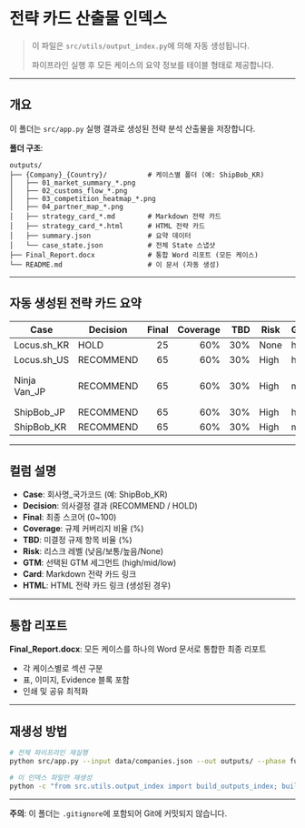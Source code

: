 # 전략 카드 산출물 인덱스

> 이 파일은 `src/utils/output_index.py`에 의해 자동 생성됩니다.
>
> 파이프라인 실행 후 모든 케이스의 요약 정보를 테이블 형태로 제공합니다.

---

## 개요

이 폴더는 `src/app.py` 실행 결과로 생성된 전략 분석 산출물을 저장합니다.

**폴더 구조**:
```
outputs/
├── {Company}_{Country}/          # 케이스별 폴더 (예: ShipBob_KR)
│   ├── 01_market_summary_*.png
│   ├── 02_customs_flow_*.png
│   ├── 03_competition_heatmap_*.png
│   ├── 04_partner_map_*.png
│   ├── strategy_card_*.md        # Markdown 전략 카드
│   ├── strategy_card_*.html      # HTML 전략 카드
│   ├── summary.json              # 요약 데이터
│   └── case_state.json           # 전체 State 스냅샷
├── Final_Report.docx             # 통합 Word 리포트 (모든 케이스)
└── README.md                     # 이 문서 (자동 생성)
```

---

## 자동 생성된 전략 카드 요약

| Case | Decision | Final | Coverage | TBD | Risk | GTM | Card | HTML |
|---|---|---:|---:|---:|---|---|---|---|
| Locus.sh_KR | HOLD | 25 | 60% | 30% | None | high | [Locus.sh_KR\strategy_card_Locus.sh_KR.md](Locus.sh_KR\strategy_card_Locus.sh_KR.md) |  |
| Locus.sh_US | RECOMMEND | 65 | 60% | 30% | High | high | [Locus.sh_US\strategy_card_Locus.sh_US.md](Locus.sh_US\strategy_card_Locus.sh_US.md) | [Locus.sh_US\strategy_card_Locus.sh_US.html](Locus.sh_US\strategy_card_Locus.sh_US.html) |
| Ninja Van_JP | RECOMMEND | 65 | 60% | 30% | High | mid | [Ninja Van_JP\strategy_card_Ninja Van_JP.md](Ninja Van_JP\strategy_card_Ninja Van_JP.md) | [Ninja Van_JP\strategy_card_Ninja Van_JP.html](Ninja Van_JP\strategy_card_Ninja Van_JP.html) |
| ShipBob_JP | RECOMMEND | 65 | 60% | 30% | High | high | [ShipBob_JP\strategy_card_ShipBob_JP.md](ShipBob_JP\strategy_card_ShipBob_JP.md) | [ShipBob_JP\strategy_card_ShipBob_JP.html](ShipBob_JP\strategy_card_ShipBob_JP.html) |
| ShipBob_KR | RECOMMEND | 65 | 60% | 30% | High | mid | [ShipBob_KR\strategy_card_ShipBob_KR.md](ShipBob_KR\strategy_card_ShipBob_KR.md) | [ShipBob_KR\strategy_card_ShipBob_KR.html](ShipBob_KR\strategy_card_ShipBob_KR.html) |

---

## 컬럼 설명

- **Case**: 회사명_국가코드 (예: ShipBob_KR)
- **Decision**: 의사결정 결과 (RECOMMEND / HOLD)
- **Final**: 최종 스코어 (0~100)
- **Coverage**: 규제 커버리지 비율 (%)
- **TBD**: 미결정 규제 항목 비율 (%)
- **Risk**: 리스크 레벨 (낮음/보통/높음/None)
- **GTM**: 선택된 GTM 세그먼트 (high/mid/low)
- **Card**: Markdown 전략 카드 링크
- **HTML**: HTML 전략 카드 링크 (생성된 경우)

---

## 통합 리포트

**Final_Report.docx**: 모든 케이스를 하나의 Word 문서로 통합한 최종 리포트

- 각 케이스별로 섹션 구분
- 표, 이미지, Evidence 블록 포함
- 인쇄 및 공유 최적화

---

## 재생성 방법

```bash
# 전체 파이프라인 재실행
python src/app.py --input data/companies.json --out outputs/ --phase full

# 이 인덱스 파일만 재생성
python -c "from src.utils.output_index import build_outputs_index; build_outputs_index('outputs/')"
```

---

**주의**: 이 폴더는 `.gitignore`에 포함되어 Git에 커밋되지 않습니다.

